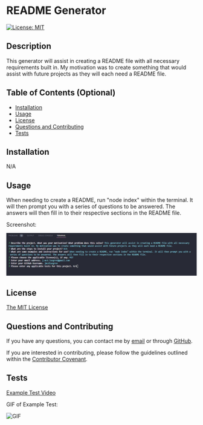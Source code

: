 # README Generator

[![License: MIT](https://img.shields.io/badge/License-MIT-yellow.svg)](https://opensource.org/licenses/MIT)

## Description

This generator will assist in creating a README file with all necessary requirements built in. My motivation was to create something that would assist with future projects as they will each need a README file.

## Table of Contents (Optional)

- [Installation](#installation)
- [Usage](#usage)
- [License](#license)
- [Questions and Contributing](#questions-and-contributing)
- [Tests](#tests)

## Installation

N/A

## Usage

When needing to create a README, run "node index" within the terminal. It will then prompt you with a series of questions to be answered. The answers will then fill in to their respective sections in the README file.

Screenshot:

![Screenshot](./Images/Screenshot1.jpg)


## License

[The MIT License](https://opensource.org/licenses/MIT)

## Questions and Contributing

If you have any questions, you can contact me by [email](j.mcd.lungren@gmail.com) or through [GitHub](https://github.com/jmcdlungren).

If you are interested in contributing, please follow the guidelines outlined within the [Contributor Covenant](https://www.contributor-covenant.org/).

## Tests

[Example Test Video](https://drive.google.com/file/d/1ZTmud7zMMANWmc0MpaB_OC7lL9taU_H1/view)

GIF of Example Test:

![GIF](./Images/GIF.gif)